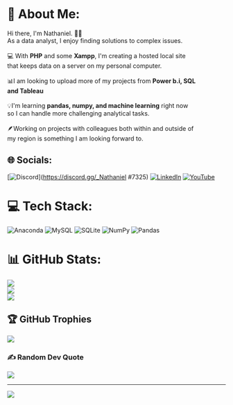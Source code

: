# 💫 About Me:
Hi there, I'm Nathaniel. 👋🏾<br>As a data analyst, I enjoy finding solutions to complex issues.<br><br>💻 With **PHP** and some **Xampp**, I'm creating a hosted local site<br> that keeps data on a server on my personal computer.<br><br>📊I  am looking to upload more of my projects from **Power b.i, SQL<br> and Tableau**<br><br>💡I'm learning **pandas, numpy, and machine learning** right now <br>so I can handle more challenging analytical tasks.<br><br>🪶Working on projects with colleagues both within and outside of <br>my region is something I am looking forward to.


## 🌐 Socials:
[![Discord](https://img.shields.io/badge/Discord-%237289DA.svg?logo=discord&logoColor=white)](https://discord.gg/_Nathaniel #7325) [![LinkedIn](https://img.shields.io/badge/LinkedIn-%230077B5.svg?logo=linkedin&logoColor=white)](https://linkedin.com/in/https://www.linkedin.com/in/nathanielagbajor/) [![YouTube](https://img.shields.io/badge/YouTube-%23FF0000.svg?logo=YouTube&logoColor=white)](https://youtube.com/@https://www.youtube.com/@debuggingmaths8514) 

# 💻 Tech Stack:
![Anaconda](https://img.shields.io/badge/Anaconda-%2344A833.svg?style=for-the-badge&logo=anaconda&logoColor=white) ![MySQL](https://img.shields.io/badge/mysql-%2300f.svg?style=for-the-badge&logo=mysql&logoColor=white) ![SQLite](https://img.shields.io/badge/sqlite-%2307405e.svg?style=for-the-badge&logo=sqlite&logoColor=white) ![NumPy](https://img.shields.io/badge/numpy-%23013243.svg?style=for-the-badge&logo=numpy&logoColor=white) ![Pandas](https://img.shields.io/badge/pandas-%23150458.svg?style=for-the-badge&logo=pandas&logoColor=white)
# 📊 GitHub Stats:
![](https://github-readme-stats.vercel.app/api?username=NathanielAgb&theme=radical&hide_border=false&include_all_commits=true&count_private=true)<br/>
![](https://github-readme-streak-stats.herokuapp.com/?user=NathanielAgb&theme=radical&hide_border=false)<br/>
![](https://github-readme-stats.vercel.app/api/top-langs/?username=NathanielAgb&theme=radical&hide_border=false&include_all_commits=true&count_private=true&layout=compact)

## 🏆 GitHub Trophies
![](https://github-profile-trophy.vercel.app/?username=NathanielAgb&theme=radical&no-frame=false&no-bg=false&margin-w=4)

### ✍️ Random Dev Quote
![](https://quotes-github-readme.vercel.app/api?type=horizontal&theme=radical)

---
[![](https://visitcount.itsvg.in/api?id=NathanielAgb&icon=1&color=0)](https://visitcount.itsvg.in)

<!-- Proudly created with GPRM ( https://gprm.itsvg.in ) -->
